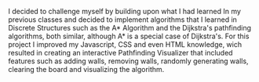 I decided to challenge myself by building upon what I had learned In my previous classes and decided to implement algorithms that I learned in Discrete Structures such as the A* Algorithm and the Dijkstra's pathfinding algorithms, both similar, although A* is a special case of Dijkstra's. For this project I improved my Javascript, CSS and even HTML knowledge, wich resulted in creating an interactive Pathfinding Visualizer that included features such as adding walls, removing walls, randomly generating walls, clearing the board and visualizing the algorithm.


